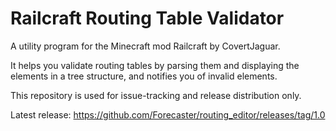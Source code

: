 # Railcraft Routing Table Validator

A utility program for the Minecraft mod Railcraft by CovertJaguar.

It helps you validate routing tables by parsing them and displaying the elements in a tree structure, and notifies you of invalid elements.

This repository is used for issue-tracking and release distribution only.

Latest release: https://github.com/Forecaster/routing_editor/releases/tag/1.0
